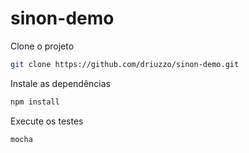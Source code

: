# sinon-demo

Clone o projeto

```bash
git clone https://github.com/driuzzo/sinon-demo.git
```

Instale as dependências

```bash
npm install
```

Execute os testes

```bash
mocha
```

